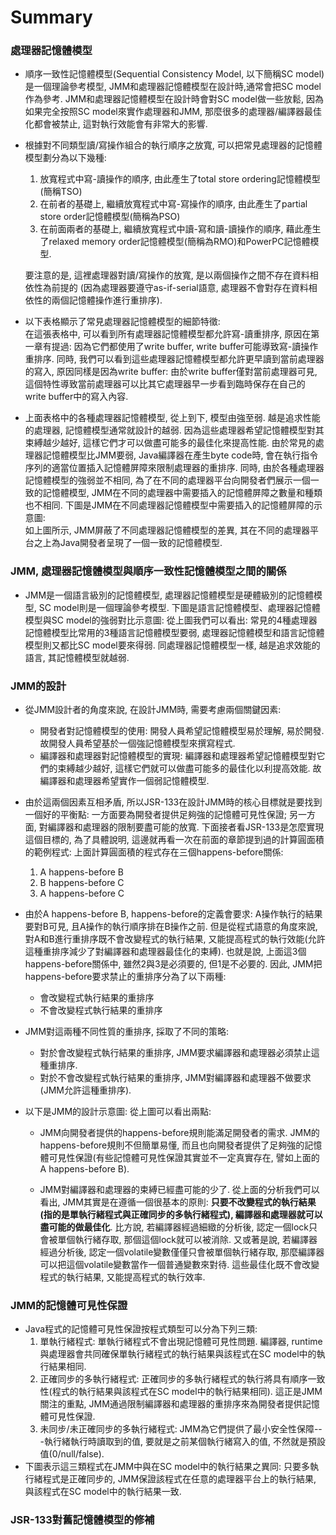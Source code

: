 # Summary

### 處理器記憶體模型

* 順序一致性記憶體模型\(Sequential Consistency Model, 以下簡稱SC model\)是一個理論參考模型, JMM和處理器記憶體模型在設計時,通常會把SC model作為參考. JMM和處理器記憶體模型在設計時會對SC model做一些放鬆, 因為如果完全按照SC model來實作處理器和JMM, 那麼很多的處理器/編譯器最佳化都會被禁止, 這對執行效能會有非常大的影響.
* 根據對不同類型讀/寫操作組合的執行順序之放寬, 可以把常見處理器的記憶體模型劃分為以下幾種:

  1. 放寬程式中寫-讀操作的順序, 由此產生了total store ordering記憶體模型\(簡稱TSO\)  
  2. 在前者的基礎上, 繼續放寬程式中寫-寫操作的順序, 由此產生了partial store order記憶體模型\(簡稱為PSO\)  
  3. 在前面兩者的基礎上, 繼續放寬程式中讀-寫和讀-讀操作的順序, 藉此產生了relaxed memory order記憶體模型\(簡稱為RMO\)和PowerPC記憶體模型.

  要注意的是, 這裡處理器對讀/寫操作的放寬, 是以兩個操作之間不存在資料相依性為前提的 \(因為處理器要遵守as-if-serial語意, 處理器不會對存在資料相依性的兩個記憶體操作進行重排序\).

* 以下表格顯示了常見處理器記憶體模型的細節特徵:  
  在這張表格中, 可以看到所有處理器記憶體模型都允許寫-讀重排序, 原因在第一章有提過: 因為它們都使用了write buffer, write buffer可能導致寫-讀操作重排序. 同時, 我們可以看到這些處理器記憶體模型都允許更早讀到當前處理器的寫入, 原因同樣是因為write buffer: 由於write buffer僅對當前處理器可見, 這個特性導致當前處理器可以比其它處理器早一步看到臨時保存在自己的write buffer中的寫入內容.

* 上面表格中的各種處理器記憶體模型, 從上到下, 模型由強至弱. 越是追求性能的處理器, 記憶體模型通常就設計的越弱. 因為這些處理器希望記憶體模型對其束縛越少越好, 這樣它們才可以做盡可能多的最佳化來提高性能. 由於常見的處理器記憶體模型比JMM要弱, Java編譯器在產生byte code時, 會在執行指令序列的適當位置插入記憶體屏障來限制處理器的重排序. 同時, 由於各種處理器記憶體模型的強弱並不相同, 為了在不同的處理器平台向開發者們展示一個一致的記憶體模型, JMM在不同的處理器中需要插入的記憶體屏障之數量和種類也不相同. 下圖是JMM在不同處理器記憶體模型中需要插入的記憶體屏障的示意圖:  
  如上圖所示, JMM屏蔽了不同處理器記憶體模型的差異, 其在不同的處理器平台之上為Java開發者呈現了一個一致的記憶體模型.

### JMM, 處理器記憶體模型與順序一致性記憶體模型之間的關係

* JMM是一個語言級別的記憶體模型, 處理器記憶體模型是硬體級別的記憶體模型, SC model則是一個理論參考模型. 下圖是語言記憶體模型、處理器記憶體模型與SC model的強弱對比示意圖:
  從上圖我們可以看出: 常見的4種處理器記憶體模型比常用的3種語言記憶體模型要弱, 處理器記憶體模型和語言記憶體模型則又都比SC model要來得弱. 同處理器記憶體模型一樣, 越是追求效能的語言, 其記憶體模型就越弱.

### JMM的設計

* 從JMM設計者的角度來說, 在設計JMM時, 需要考慮兩個關鍵因素:
  * 開發者對記憶體模型的使用: 開發人員希望記憶體模型易於理解, 易於開發. 故開發人員希望基於一個強記憶體模型來撰寫程式.
  * 編譯器和處理器對記憶體模型的實現: 編譯器和處理器希望記憶體模型對它們的束縛越少越好, 這樣它們就可以做盡可能多的最佳化以利提高效能. 故編譯器和處理器希望實作一個弱記憶體模型.
* 由於這兩個因素互相矛盾, 所以JSR-133在設計JMM時的核心目標就是要找到一個好的平衡點: 一方面要為開發者提供足夠強的記憶體可見性保證; 另一方面, 對編譯器和處理器的限制要盡可能的放寬. 下面接者看JSR-133是怎麼實現這個目標的, 為了具體說明, 這邊就再看一次在前面的章節提到過的計算圓面積的範例程式:
  上面計算圓面積的程式存在三個happens-before關係:
  1. A happens-before B
  2. B happens-before C
  3. A happens-before C
* 由於A happens-before B, happens-before的定義會要求: A操作執行的結果要對B可見, 且A操作的執行順序排在B操作之前. 但是從程式語意的角度來說, 對A和B進行重排序既不會改變程式的執行結果, 又能提高程式的執行效能\(允許這種重排序減少了對編譯器和處理器最佳化的束縛\). 也就是說, 上面這3個happens-before關係中, 雖然2與3是必須要的, 但1是不必要的. 因此, JMM把happens-before要求禁止的重排序分為了以下兩種:
  * 會改變程式執行結果的重排序
  * 不會改變程式執行結果的重排序
* JMM對這兩種不同性質的重排序, 採取了不同的策略:
  * 對於會改變程式執行結果的重排序, JMM要求編譯器和處理器必須禁止這種重排序.
  * 對於不會改變程式執行結果的重排序, JMM對編譯器和處理器不做要求\(JMM允許這種重排序\).
* 以下是JMM的設計示意圖:
  從上圖可以看出兩點:

  * JMM向開發者提供的happens-before規則能滿足開發者的需求. JMM的happens-before規則不但簡單易懂, 而且也向開發者提供了足夠強的記憶體可見性保證\(有些記憶體可見性保證其實並不一定真實存在, 譬如上面的A happens-before B\).

  * JMM對編譯器和處理器的束縛已經盡可能的少了. 從上面的分析我們可以看出, JMM其實是在遵循一個很基本的原則: **只要不改變程式的執行結果\(指的是單執行緒程式與正確同步的多執行緒程式\), 編譯器和處理器就可以盡可能的做最佳化**. 比方說, 若編譯器經過細緻的分析後, 認定一個lock只會被單個執行緒存取, 那個這個lock就可以被消除. 又或著是說, 若編譯器經過分析後, 認定一個volatile變數僅僅只會被單個執行緒存取, 那麼編譯器可以把這個volatile變數當作一個普通變數來對待. 這些最佳化既不會改變程式的執行結果, 又能提高程式的執行效率.

### JMM的記憶體可見性保證

* Java程式的記憶體可見性保證按程式類型可以分為下列三類:
  1. 單執行緒程式: 單執行緒程式不會出現記憶體可見性問題. 編譯器, runtime與處理器會共同確保單執行緒程式的執行結果與該程式在SC model中的執行結果相同.
  2. 正確同步的多執行緒程式: 正確同步的多執行緒程式的執行將具有順序一致性\(程式的執行結果與該程式在SC model中的執行結果相同\). 這正是JMM關注的重點, JMM通過限制編譯器和處理器的重排序來為開發者提供記憶體可見性保證.
  3. 未同步/未正確同步的多執行緒程式: JMM為它們提供了最小安全性保障---執行緒執行時讀取到的值, 要就是之前某個執行緒寫入的值, 不然就是預設值\(0/null/false\).
* 下圖表示這三類程式在JMM中與在SC model中的執行結果之異同:
  只要多執行緒程式是正確同步的, JMM保證該程式在任意的處理器平台上的執行結果, 與該程式在SC model中的執行結果一致.

### JSR-133對舊記憶體模型的修補



